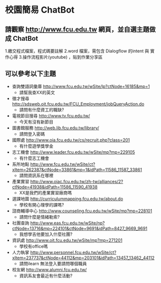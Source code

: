 # 校園簡易 ChatBot

## 請觀察 http://www.fcu.edu.tw 網頁，並自選主題做成 ChatBot

1.繳交程式檔案，程式碼要註解
2.word 檔案，需包含 Dialogflow 的intent 與 實作心得
3.操作流程影片(youtube) ，貼到作業分享區

## 可以參考以下主題

- 查詢雙語詞彙庫 http://www.fcu.edu.tw/wSite/lp?ctNode=16185&mp=1
  - 請幫我查XX的英文
- 徵才搜尋 http://sdsweb.oit.fcu.edu.tw/FCU_Employment/jobQueryAction.do
  - 請問有什麼資工的職缺?
- 電視節目搜尋 http://www.tv.fcu.edu.tw/
  - 今天有沒有新節目
- 圖書館服務 http://web.lib.fcu.edu.tw/library/
  - 請問登入密碼
- 國際處 http://www.oia.fcu.edu.tw/cs/recruit.php?class=201
  - 有什麼遊學獎學金
- 志工機會 http://www.leader.fcu.edu.tw/wSite/mp?mp=229105
  - 有什麼志工機會
- 系所地點 http://www.fcu.edu.tw/wSite/ct?xItem=262387&ctNode=33861&mp=1&idPath=11586_11587_33861
  - 請問資訊系在哪裡
- 產業實習 http://www.oiac.fcu.edu.tw/zh-tw/alliances/2?ctNode=41938&idPath=11586_11590_41938
  - XX是我們的產業實習廠商嗎
- 選課地圖 http://curriculummapping.fcu.edu.tw/about.do
  - 學校有開心理學的課嗎?
- 諮商輔導中心 http://www.counseling.fcu.edu.tw/wSite/mp?mp=228101
  - 請問什麼是情緒勒索?
- 社團查詢 http://www.eas.fcu.edu.tw/wSite/np?ctNode=13716&mp=224101&ctNode=9691&idPath=8427_9669_9691
  - 我想學吉他要加入什麼社團?
- 資訊處 http://www.oit.fcu.edu.tw/wSite/mp?mp=271201
  - 學校有office嗎
- 人力執掌 http://www.personnel.fcu.edu.tw/wSite/ct?xItem=237737&ctNode=44112&mp=203101&idPath=13457_13462_44112
  - 請問ilearn 無法登入要請問哪個職員
- 校友網 http://www.alumni.fcu.edu.tw/
  - 資訊系友會最近有什麼活動?
